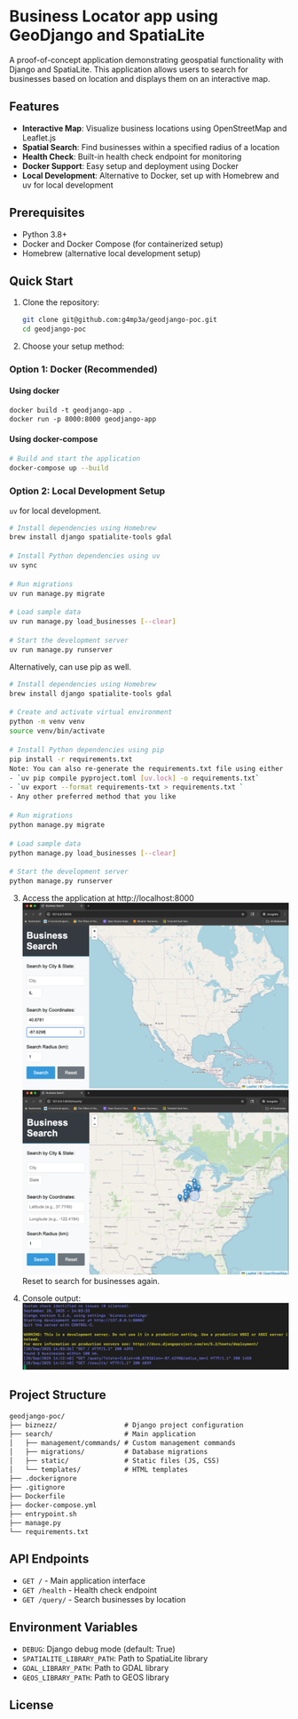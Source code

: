 # Business Locator app using GeoDjango and SpatiaLite

A proof-of-concept application demonstrating geospatial functionality with Django and SpatiaLite. This application allows users to search for businesses based on location and displays them on an interactive map.

## Features

- **Interactive Map**: Visualize business locations using OpenStreetMap and Leaflet.js
- **Spatial Search**: Find businesses within a specified radius of a location
- **Health Check**: Built-in health check endpoint for monitoring
- **Docker Support**: Easy setup and deployment using Docker
- **Local Development**: Alternative to Docker, set up with Homebrew and uv for local development

## Prerequisites

- Python 3.8+
- Docker and Docker Compose (for containerized setup)
- Homebrew (alternative local development setup)

## Quick Start

1. Clone the repository:
   ```bash
   git clone git@github.com:g4mp3a/geodjango-poc.git
   cd geodjango-poc
   ```

2. Choose your setup method:

### Option 1: Docker (Recommended)
#### Using docker
```commandline
docker build -t geodjango-app .
docker run -p 8000:8000 geodjango-app
```
#### Using docker-compose
```bash
# Build and start the application
docker-compose up --build
```

### Option 2: Local Development Setup
`uv` for local development.
```bash
# Install dependencies using Homebrew
brew install django spatialite-tools gdal

# Install Python dependencies using uv
uv sync

# Run migrations
uv run manage.py migrate

# Load sample data
uv run manage.py load_businesses [--clear]

# Start the development server
uv run manage.py runserver
```
Alternatively, can use pip as well.
```bash
# Install dependencies using Homebrew
brew install django spatialite-tools gdal

# Create and activate virtual environment
python -m venv venv
source venv/bin/activate

# Install Python dependencies using pip
pip install -r requirements.txt
Note: You can also re-generate the requirements.txt file using either 
- `uv pip compile pyproject.toml [uv.lock] -o requirements.txt`
- `uv export --format requirements-txt > requirements.txt `
- Any other preferred method that you like

# Run migrations
python manage.py migrate

# Load sample data
python manage.py load_businesses [--clear]

# Start the development server
python manage.py runserver
```

3. Access the application at http://localhost:8000
   ![img_1](./img_1.png)
   ![img_2](./img_2.png)
Reset to search for businesses again.

4. Console output:
   ![img_3](./img_3.png)

## Project Structure

```
geodjango-poc/
├── biznezz/                 # Django project configuration
├── search/                  # Main application
│   ├── management/commands/ # Custom management commands
│   ├── migrations/          # Database migrations
│   ├── static/              # Static files (JS, CSS)
│   └── templates/           # HTML templates
├── .dockerignore
├── .gitignore
├── Dockerfile
├── docker-compose.yml
├── entrypoint.sh
├── manage.py
└── requirements.txt
```

## API Endpoints

- `GET /` - Main application interface
- `GET /health` - Health check endpoint
- `GET /query/` - Search businesses by location

## Environment Variables

- `DEBUG`: Django debug mode (default: True)
- `SPATIALITE_LIBRARY_PATH`: Path to SpatiaLite library
- `GDAL_LIBRARY_PATH`: Path to GDAL library
- `GEOS_LIBRARY_PATH`: Path to GEOS library

## License

